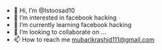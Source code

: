 - 👋 Hi, I’m @Istoosad10
- 👀 I’m interested in facebook hacking
- 🌱 I’m currently learning facebook hacking
- 💞️ I’m looking to collaborate on ...
- 📫 How to reach me mubarikrashid111@gmail.com

<!---
Istoosad10/Istoosad10 is a ✨ special ✨ repository because its `README.md` (this file) appears on your GitHub profile.
You can click the Preview link to take a look at your changes.
--->
